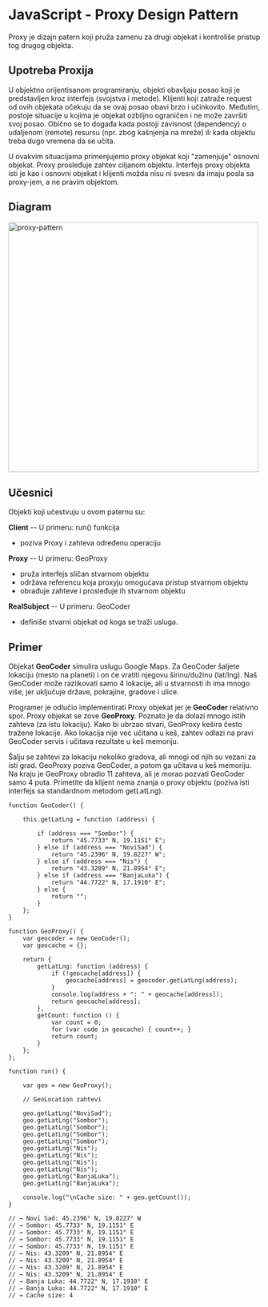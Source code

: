 # JavaScript - Proxy Design Pattern

Proxy je dizajn patern koji pruža zamenu za drugi objekat i kontroliše pristup tog drugog objekta.

## Upotreba Proxija

U objektno orijentisanom programiranju, objekti obavljaju posao koji je predstavljen kroz interfejs (svojstva i metode). Klijenti koji zatraže request od ovih objekata očekuju da se ovaj posao obavi brzo i učinkovito. Međutim, postoje situacije u kojima je objekat ozbiljno ograničen i ne može završiti svoj posao. Obično se to događa kada postoji zavisnost (dependency) o udaljenom (remote) resursu (npr. zbog kašnjenja na mreže) ili kada objektu treba dugo vremena da se učita.

U ovakvim situacijama primenjujemo proxy objekat koji "zamenjuje" osnovni objekat. Proxy prosleđuje zahtev ciljanom objektu. Interfejs proxy objekta isti je kao i osnovni objekat i klijenti možda nisu ni svesni da imaju posla sa proxy-jem, a ne pravim objektom.

## Diagram

<img width="500" alt="proxy-pattern" src="https://user-images.githubusercontent.com/21141150/207812719-ceafff39-94ce-4637-9afa-5ed667eca82f.png">

## Učesnici

Objekti koji učestvuju u ovom paternu su:

**Client** -- U primeru: run() funkcija
- poziva Proxy i zahteva određenu operaciju


**Proxy** -- U primeru: GeoProxy
- pruža interfejs sličan stvarnom objektu
- održava referencu koja proxyju omogućava pristup stvarnom objektu
- obrađuje zahteve i prosleđuje ih stvarnom objektu

**RealSubject** -- U primeru: GeoCoder
- definiše stvarni objekat od koga se traži usluga.


## Primer

Objekat **GeoCoder** simulira uslugu Google Maps. Za GeoCoder šaljete lokaciju (mesto na planeti) i on će vratiti njegovu širinu/dužinu (lat/lng). Naš GeoCoder može razlikovati samo 4 lokacije, ali u stvarnosti ih ima mnogo više, jer uključuje države, pokrajine, gradove i ulice.

Programer je odlučio implementirati Proxy objekat jer je **GeoCoder** relativno spor. Proxy objekat se zove **GeoProxy**. Poznato je da dolazi mnogo istih zahteva (za istu lokaciju). Kako bi ubrzao stvari, GeoProxy kešira često tražene lokacije. Ako lokacija nije već učitana u keš, zahtev odlazi na pravi GeoCoder servis i učitava rezultate u keš memoriju.

Šalju se zahtevi za lokaciju nekoliko gradova, ali mnogi od njih su vezani za isti grad. GeoProxy poziva GeoCoder, a potom ga učitava u keš memoriju. Na kraju je GeoProxy obradio 11 zahteva, ali je morao pozvati GeoCoder samo 4 puta. Primetite da klijent nema znanja o proxy objektu (poziva isti interfejs sa standardnom metodom getLatLng).

```
function GeoCoder() {

    this.getLatLng = function (address) {

        if (address === "Sombor") {
            return "45.7733° N, 19.1151° E";
        } else if (address === "NoviSad") {
            return "45.2396° N, 19.8227° W";
        } else if (address === "Nis") {
            return "43.3209° N, 21.8954° E";
        } else if (address === "BanjaLuka") {
            return "44.7722° N, 17.1910° E";
        } else {
            return "";
        }
    };
}

function GeoProxy() {
    var geocoder = new GeoCoder();
    var geocache = {};

    return {
        getLatLng: function (address) {
            if (!geocache[address]) {
                geocache[address] = geocoder.getLatLng(address);
            }
            console.log(address + ": " + geocache[address]);
            return geocache[address];
        },
        getCount: function () {
            var count = 0;
            for (var code in geocache) { count++; }
            return count;
        }
    };
};

function run() {

    var geo = new GeoProxy();

    // GeoLocation zahtevi

    geo.getLatLng("NoviSad");
    geo.getLatLng("Sombor");
    geo.getLatLng("Sombor");
    geo.getLatLng("Sombor");
    geo.getLatLng("Sombor");
    geo.getLatLng("Nis");
    geo.getLatLng("Nis");
    geo.getLatLng("Nis");
    geo.getLatLng("Nis");
    geo.getLatLng("BanjaLuka");
    geo.getLatLng("BanjaLuka");

    console.log("\nCache size: " + geo.getCount());
}

// → Novi Sad: 45.2396° N, 19.8227° W
// → Sombor: 45.7733° N, 19.1151° E
// → Sombor: 45.7733° N, 19.1151° E
// → Sombor: 45.7733° N, 19.1151° E
// → Sombor: 45.7733° N, 19.1151° E
// → Nis: 43.3209° N, 21.8954° E
// → Nis: 43.3209° N, 21.8954° E
// → Nis: 43.3209° N, 21.8954° E
// → Nis: 43.3209° N, 21.8954° E
// → Banja Luka: 44.7722° N, 17.1910° E
// → Banja Luka: 44.7722° N, 17.1910° E
// → Cache size: 4
```
